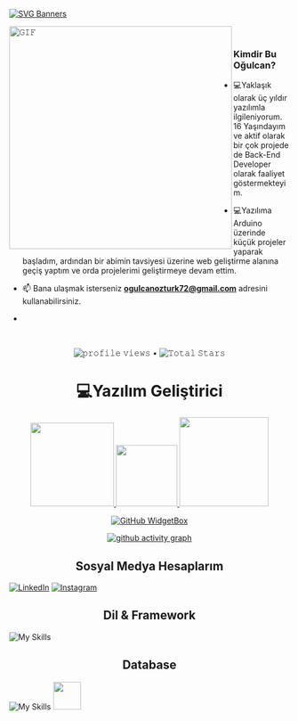 [![SVG Banners](https://svg-banners.vercel.app/api?type=origin&text1=Merhaba%20👋%20Ben%20Oğulcan%20Öztürk&width=1200&height=300)](https://github.com/ogulcan-dev)



<a target="_blank"><img align="left" height="400" width="400" alt="𝙶𝙸𝙵" src="https://github.com/JayantGoel001/JayantGoel001/blob/master/GIF/github.gif"></a>
<br/>

### Kimdir Bu Oğulcan?
- :computer:Yaklaşık olarak üç yıldır yazılımla ilgileniyorum. 16 Yaşındayım ve aktif olarak bir çok projede de Back-End Developer olarak faaliyet göstermekteyim.
- :computer:Yazılıma Arduino üzerinde küçük projeler yaparak başladım, ardından bir abimin tavsiyesi üzerine web geliştirme alanına geçiş yaptım ve orda projelerimi geliştirmeye devam ettim.

- 📫 Bana ulaşmak isterseniz **ogulcanozturk72@gmail.com** adresini kullanabilirsiniz. 
- 
<br>

<p align="center">
  <img src= "https://gpvc.arturio.dev/berkcangumusisik" alt="𝚙𝚛𝚘𝚏𝚒𝚕𝚎 𝚟𝚒𝚎𝚠𝚜"> •  
  <img src="https://img.shields.io/github/stars/berkcangumusisik?label=Stars" alt="𝚃𝚘𝚝𝚊𝚕 𝚂𝚝𝚊𝚛𝚜">
</p>

<h1 align="center"> 💻Yazılım Geliştirici</h1>
<p align="center">
<a href="https://github.com/ogulcan-dev">
<img height="150em" src="https://github-readme-stats.vercel.app/api?username=ogulcan-dev&show_icons=true&theme=react&include_all_commits=true&count_private=true"/> 
 <img height="110em" src="https://user-images.githubusercontent.com/74311713/129813126-5c620ff2-cc3b-47a2-b419-974708ceb5fe.png"/>
<img height="160em" src="https://github-readme-stats.vercel.app/api/top-langs/?username=ogulcan-dev&layout=compact&langs_count=16&theme=react"/>
 </div>
</p>
<div align = "center">
 
[![GitHub WidgetBox](https://github-widgetbox.vercel.app/api/profile?username=ogulcan-dev&data=followers,repositories,commits&theme=nautilus)](https://github.com/Jurredr/github-widgetbox)
 
 [![ github activity graph](https://github-readme-activity-graph.cyclic.app/graph?username=ogulcan-dev&theme=dracula)](https://github.com/ashutosh00710/github-readme-activity-graph)
</div>




 <h2 align="center">Sosyal Medya Hesaplarım </h2>

[![LinkedIn](https://img.shields.io/badge/linkedin-%230077B5.svg?style=for-the-badge&logo=linkedin&logoColor=white)](https://www.linkedin.com/in/o%C4%9Fulcan%C3%B6//)
[![Instagram](https://img.shields.io/badge/Instagram-%23E4405F.svg?style=for-the-badge&logo=Instagram&logoColor=white)](https://instagram.com/ogulcanztrk)


<h2 align="center">Dil & Framework</h2>

![My Skills](https://skillicons.dev/icons?i=js,ts,py,nodejs,nextjs,django)


<h2 align="center">Database</h2>

![My Skills](https://skillicons.dev/icons?i=mysql,mongodb,firebase)
<img src="https://user-images.githubusercontent.com/75336900/214643444-15a6b822-2439-45e0-8cfb-d74c95f1dfc6.png" height=50>


   
